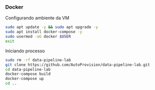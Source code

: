 ### Docker

Configurando ambiente da VM
```bash
sudo apt update -y && sudo apt upgrade -y
sudo apt install docker-compose -y
sudo usermod -aG docker $USER
exit
```

Iniciando processo
```bash
sudo rm -rf data-pipeline-lab
git clone https://github.com/AutoProvision/data-pipeline-lab.git
cd data-pipeline-lab
docker-compose build
docker-compose up
cd ..
```
